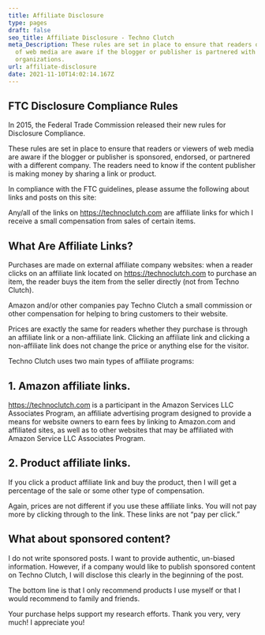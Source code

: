 ```yaml
---
title: Affiliate Disclosure
type: pages
draft: false
seo_title: Affiliate Disclosure - Techno Clutch
meta_Description: These rules are set in place to ensure that readers or viewers
  of web media are aware if the blogger or publisher is partnered with
  organizations.
url: affiliate-disclosure
date: 2021-11-10T14:02:14.167Z
---
```

## FTC Disclosure Compliance Rules

In 2015, the Federal Trade Commission released their new rules for Disclosure Compliance.

These rules are set in place to ensure that readers or viewers of web media are aware if the blogger or publisher is sponsored, endorsed, or partnered with a different company. The readers need to know if the content publisher is making money by sharing a link or product.

In compliance with the FTC guidelines, please assume the following about links and posts on this site:

Any/all of the links on https://technoclutch.com are affiliate links for which I receive a small compensation from sales of certain items.

## What Are Affiliate Links?

Purchases are made on external affiliate company websites: when a reader clicks on an affiliate link located on https://technoclutch.com to purchase an item, the reader buys the item from the seller directly (not from Techno Clutch).

Amazon and/or other companies pay Techno Clutch a small commission or other compensation for helping to bring customers to their website.

Prices are exactly the same for readers whether they purchase is through an affiliate link or a non-affiliate link. Clicking an affiliate link and clicking a non-affiliate link does not change the price or anything else for the visitor.

Techno Clutch uses two main types of affiliate programs:

## 1. Amazon affiliate links.

https://technoclutch.com is a participant in the Amazon Services LLC Associates Program, an affiliate advertising program designed to provide a means for website owners to earn fees by linking to Amazon.com and affiliated sites, as well as to other websites that may be affiliated with Amazon Service LLC Associates Program.

## 2. Product affiliate links.

If you click a product affiliate link and buy the product, then I will get a percentage of the sale or some other type of compensation.

Again, prices are not different if you use these affiliate links. You will not pay more by clicking through to the link. These links are not “pay per click.”

## What about sponsored content?

I do not write sponsored posts. I want to provide authentic, un-biased information. However, if a company would like to publish sponsored content on Techno Clutch, I will disclose this clearly in the beginning of the post.

The bottom line is that I only recommend products I use myself or that I would recommend to family and friends.

Your purchase helps support my research efforts. Thank you very, very much! I appreciate you!